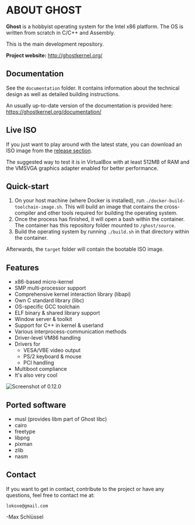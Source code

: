 # ABOUT GHOST
**Ghost** is a hobbyist operating system for the Intel x86 platform.
The OS is written from scratch in C/C++ and Assembly.

This is the main development repository.

**Project website:** http://ghostkernel.org/

## Documentation
See the `documentation` folder. It contains information about the technical design as well as detailed building instructions.

An usually up-to-date version of the documentation is provided here: https://ghostkernel.org/documentation/

## Live ISO

If you just want to play around with the latest state, you can download an ISO
image from the [release section](https://github.com/maxdev1/ghost/releases).

The suggested way to test it is in VirtualBox with at least 512MB of RAM and the
VMSVGA graphics adapter enabled for better performance.

## Quick-start

1. On your host machine (where Docker is installed), run `./docker-build-toolchain-image.sh`. This will 
    build an image that contains the cross-compiler and other tools required for building the operating system.
2. Once the process has finished, it will open a bash within the container. The container has this repository folder mounted to `/ghost/source`.
3. Build the operating system by running `./build.sh` in that directory within the container.

Afterwards, the `target` folder will contain the bootable ISO image.

## Features
* x86-based micro-kernel
* SMP multi-processor support
* Comprehensive kernel interaction library (libapi)
* Own C standard library (libc)
* OS-specific GCC toolchain
* ELF binary & shared library support
* Window server & toolkit
* Support for C++ in kernel & userland
* Various interprocess-communication methods
* Driver-level VM86 handling
* Drivers for
  * VESA/VBE video output
  * PS/2 keyboard & mouse
  * PCI handling
* Multiboot compliance
* It's also very cool


![Screenshot of 0.12.0](https://ghostkernel.org/files/ghost-0.12.0.png)

## Ported software
* musl (provides libm part of Ghost libc)
* cairo
* freetype
* libpng
* pixman
* zlib
* nasm

## Contact
If you want to get in contact, contribute to the project or have any questions,
feel free to contact me at:

	lokoxe@gmail.com
	
-Max Schlüssel
